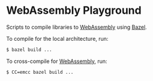 # WebAssembly Playground

Scripts to compile libraries to [WebAssembly] using [Bazel].

To compile for the local architecture, run:

```sh
$ bazel build ...
```

To cross-compile for [WebAssembly], run:

```sh
$ CC=emcc bazel build ...
```

[Bazel]: https://bazel.build
[Emscripten]: https://emscripten.org
[WebAssembly]: https://webassembly.org
